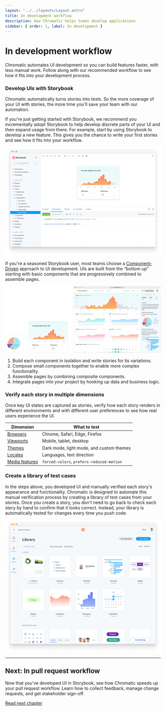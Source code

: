 ```yaml
---
layout: "../../layouts/Layout.astro"
title: In development workflow
description: How Chromatic helps teams develop applications
sidebar: { order: 1, label: In development }
---
```


# In development workflow

Chromatic automates UI development so you can build features faster, with less manual work. Follow along with our recommended workflow to see how it fits into your development process.

### Develop UIs with Storybook

Chromatic automatically turns stories into tests. So the more coverage of your UI with stories, the more time you'll save your team with our automation.

If you're just getting started with Storybook, we recommend you incrementally adopt Storybook to help develop discrete parts of your UI and then expand usage from there. For example, start by using Storybook to develop a new feature. This gives you the chance to write your first stories and see how it fits into your workflow.

![Develop with Storybook](../../images/interaction-test-storybook-passed-test.png)

If you're a seasoned Storybook user, most teams choose a [Component-Driven](https://componentdriven.org/) approach to UI development. UIs are built from the “bottom up” starting with basic components that are progressively combined to assemble pages.

![Component-Driven UI](../../images/component-driven.jpg)

1. Build each component in isolation and write stories for its variations.
2. Compose small components together to enable more complex functionality.
3. Assemble pages by combining composite components.
4. Integrate pages into your project by hooking up data and business logic.

<!-- Uncomment when E2EVT lands <details>
<summary>Chromatic also integrates with Playwright and Cypress</summary>

Developers test user flows end-to-end by navigating between pages with Playwright or Cypress. This methodology allows you to simulate how users behave. Chromatic uses these E2E tests as visual test cases by automatically snapshotting key moments in the test.

[TK Learn how to setup Playwright](/docs/)
[TK Learn how to setup Cypress](/docs/)

</details> -->

### Verify each story in multiple dimensions

Once key UI states are captured as stories, verify how each story renders in different environments and with different user preferences to see how real users experience the UI.

| Dimension                              | What to test                              |
| -------------------------------------- | ----------------------------------------- |
| [Browsers](/docs/browsers)             | Chrome, Safari, Edge, Firefox             |
| [Viewports](/docs/viewports)           | Mobile, tablet, desktop                   |
| [Themes](/docs/themes)                 | Dark mode, light mode, and custom themes  |
| [Locales](/docs/custom-decorators)     | Languages, text direction                 |
| [Media features](/docs/media-features) | `forced-colors`, `prefers-reduced-motion` |

### Create a library of test cases

In the steps above, you developed UI and manually verified each story's appearance and functionality. Chromatic is designed to automate this manual verification process by creating a library of test cases from your stories. Once you create a story, you don't need to go back to check each story by hand to confirm that it looks correct. Instead, your library is automatically tested for changes every time you push code.

![Component library](../../images/library.png)

---

## Next: In pull request workflow

Now that you've developed UI in Storybook, see how Chromatic speeds up your pull request workflow. Learn how to collect feedback, manage change requests, and get stakeholder sign-off.

<a class="btn primary round" href="/docs/in-pull-request">Read next chapter</a>
